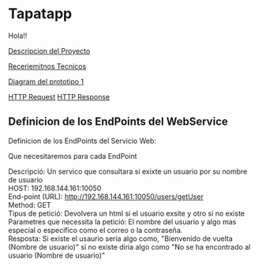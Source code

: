 # Tapatapp

Hola!!

[Descripcion del Proyecto](desTapatapp.md)

[Receriemitnos Tecnicos](RequerimientosTecnicos.md)

[Diagram del prototipo 1](Prototipo1_diagrama.mermaid)

[HTTP Request](httpRequest.md)
[HTTP Response](httpResponse.md)

## Definicion de los EndPoints del WebService

Definicion de los EndPoints del Servicio Web:

Que necesitaremos para cada EndPoint

Descripció: Un servico que consultara si exixte un usuario por su nombre de usuario <br>
HOST: 192.168.144.161:10050 <br>
End-point (URL): http://192.168.144.161:10050/users/getUser <br>
Method: GET <br>
Tipus de petició: Devolvera un html si el usuario exsite y otro si no existe <br>
Parametres que necessita la petició: El nombre del usuario y algo mas especial o especifico como el correo o la contraseña.<br>
Resposta: Si existe el usaurio seria algo como, "Bienvenido de vuelta (Nombre de usuario)" si no existe diria algo como "No se ha encontrado al usuario (Nombre de usuario)"